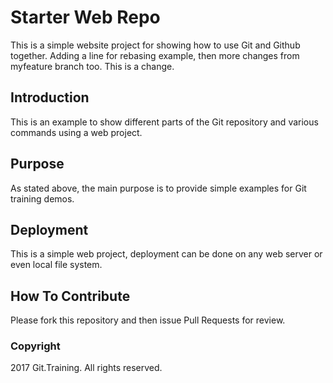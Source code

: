 # Starter Web Repo

This is a simple website project for showing how to use Git and Github together.  Adding a line for rebasing example, then more changes from myfeature branch too.  This is a change.

## Introduction

This is an example to show different parts of the Git repository and various commands using a web project.

## Purpose

As stated above, the main purpose is to provide simple examples for Git training demos.

## Deployment

This is a simple web project, deployment can be done on any web server or even local file system.

## How To Contribute

Please fork this repository and then issue Pull Requests for review.

### Copyright

2017 Git.Training.  All rights reserved.
